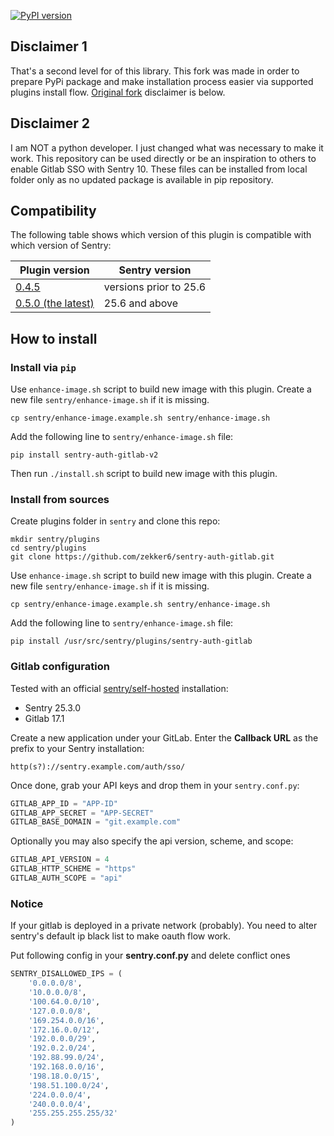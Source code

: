 [![PyPI version](https://badge.fury.io/py/sentry-auth-gitlab-v2.svg)](https://badge.fury.io/py/sentry-auth-gitlab-v2)

## Disclaimer 1
That's a second level for of this library. This fork was made in order to prepare PyPi package and make installation process easier via supported plugins install flow.
[Original fork](https://github.com/cirmaciu/sentry-auth-gitlab) disclaimer is below.

## Disclaimer 2
I am NOT a python developer. I just changed what was necessary to make it work. This repository can be used directly or be an inspiration to others to enable Gitlab SSO with Sentry 10. These files can be installed from local folder only as no updated package is available in pip repository.

## Compatibility

The following table shows which version of this plugin is compatible with which version of Sentry:

| Plugin version                                                        | Sentry version         |
|-----------------------------------------------------------------------|------------------------|
| [0.4.5](https://pypi.org/project/sentry-auth-gitlab-v2/0.4.5/)        | versions prior to 25.6 |
| [0.5.0 (the latest)](https://pypi.org/project/sentry-auth-gitlab-v2/) | 25.6 and above         |

## How to install

### Install via `pip`

Use `enhance-image.sh` script to build new image with this plugin.
Create a new file `sentry/enhance-image.sh` if it is missing.
```shell
cp sentry/enhance-image.example.sh sentry/enhance-image.sh
```

Add the following line to `sentry/enhance-image.sh` file:
```shell
pip install sentry-auth-gitlab-v2
```

Then run `./install.sh` script to build new image with this plugin.

### Install from sources

Create plugins folder in `sentry` and clone this repo:
```shell
mkdir sentry/plugins
cd sentry/plugins
git clone https://github.com/zekker6/sentry-auth-gitlab.git
```

Use `enhance-image.sh` script to build new image with this plugin.
Create a new file `sentry/enhance-image.sh` if it is missing.
```shell
cp sentry/enhance-image.example.sh sentry/enhance-image.sh
```

Add the following line to `sentry/enhance-image.sh` file:
```shell
pip install /usr/src/sentry/plugins/sentry-auth-gitlab
```

### Gitlab configuration

Tested with an official [sentry/self-hosted](https://github.com/getsentry/self-hosted) installation:
- Sentry 25.3.0
- Gitlab 17.1

Create a new application under your GitLab.
Enter the **Callback URL** as the prefix to your Sentry installation:
```
http(s?)://sentry.example.com/auth/sso/
```

Once done, grab your API keys and drop them in your `sentry.conf.py`:

```python
GITLAB_APP_ID = "APP-ID"
GITLAB_APP_SECRET = "APP-SECRET"
GITLAB_BASE_DOMAIN = "git.example.com"
```

Optionally you may also specify the api version, scheme, and scope:

```python
GITLAB_API_VERSION = 4
GITLAB_HTTP_SCHEME = "https"
GITLAB_AUTH_SCOPE = "api"
```

### Notice

If your gitlab is deployed in a private network (probably).
You need to alter sentry's default ip black list to make oauth flow work.

Put following config in your **sentry.conf.py** and delete conflict ones


```python
SENTRY_DISALLOWED_IPS = (
    '0.0.0.0/8',
    '10.0.0.0/8',
    '100.64.0.0/10',
    '127.0.0.0/8',
    '169.254.0.0/16',
    '172.16.0.0/12',
    '192.0.0.0/29',
    '192.0.2.0/24',
    '192.88.99.0/24',
    '192.168.0.0/16',
    '198.18.0.0/15',
    '198.51.100.0/24',
    '224.0.0.0/4',
    '240.0.0.0/4',
    '255.255.255.255/32'
)
```
